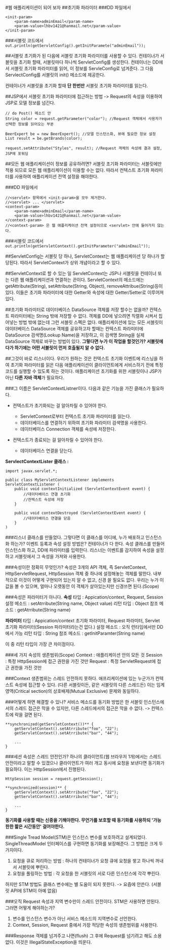 #웹 애플리케이션이 되어 보자
##초기화 파라미터
###DD 파일에서
```
<init-param>
	<param-name>adminEmail</param-name>
	<param-value>lhbv1421@hanmail.net</param-value>
</init-param>
```

###서블릿 코드에서
`out.println(getServletConfig().getInitParamete("adminEmail"));`

##서블릿 초기화가 된 다음에 서블릿 초기화 파라미터를 사용할 수 있다.
컨테이너가 서블릿을 초기화 할때, 서블릿마다 하나씩 ServletConfig를 생성한다.
컨테이너는 DD에서 서블릿 초기화 파라미터를 읽어, 이 정보를 ServleConfig로 넘겨준다.
그 다음 ServlectConfig를 서블릿의 init() 메소드에 제공한다.

컨테이너가 서블릿을 초기화 할때 **단 한번만** 서블릿 초기화 파라미터를 읽는다.

##JSP에서 서블릿 초기화 파라미터에 접근하는 방법
-> Request의 속성을 이용하여 JSP로 모델 정보를 넘긴다.
```
// do Post() 메소드 안
String color = request.getParameter("color"); //Request 객체에서 사용자가 선택한 정보를 읽어오는 부분

BeerExpert be = new BeerExpert(); //모델 인스턴스화, 뷰에 필요한 정보 설정
List result = be.getBrands(color);

request.setAttribute("Styles", result); //Request 객체의 속성에 결과 설정, JSP에 포워딩
```

##모든 웹 애플리케이션이 정보를 공유하려면?
서블릿 초기화 파라미터는 서블릿에만 적용 되므로 모든 웹 애플리케이션이 이용할 수는 없다.
따라서 컨텍스트 초기화 파라미터를 사용하여 애플리케이션 전역 설정을 해야한다.

###DD 파일에서
```
//<servlet> 항목에서 <init-param>을 모두 제거한다.
//<servlet> ... </servlet>
<context-param> 
	<param-name>adminEmail</param-name>
	<param-value>lhbv1421@hanmail.net</param-value>
</context-param>
//<context-param> 은 웹 애플리케이션 전역 설정이므로 <servlet> 안에 들어가지 않는다.
```

###서블릿 코드에서
`out.println(getServletContext().getInitParameter("adminEmail"));`
 
##ServletConfig는 서블릿 당 하나, ServletContext는 웹 애플리케이션 당 하나가 할당된다.
따라서 ServletContext가 상위 개념이라고 할 수 있다.

##ServletContext로 할 수 있는 일
ServletContext는 JSP나 서블릿을 컨테이너 또는 다른 웹 애플리케이션과 연결하는 끈이다.
ServletContext의 메소드에는 getAttribute(String), setAttribute(String, Object), removeAttribue(String)등이 있다. 이들은 초기화 파라미터에 대한 Getter와 속성에 대한 Getter/Setter로 이루어져 있다.

##초기화 파라미터로 데이터베이스 DataSource 객체를 저장 할수는 없을까?
컨텍스트 파라미터에는 String 밖에 저장할 수 없다. 객체를 DD에 넣으려면 직렬화 시켜서 집어넣는 방법 밖에 없는데 그런 서블릿 스펙은 없다.
애플리케이션에 있는 모든 서블릿이 데이터베이스 DataSource 객체를 공유하고자 할때는 컨텍스트 파라미터에 DataSource 검색명(Lookup Name)을 저장하고, 이 검색명 String을 실제 DataSource 객체로 바꾸는 방법이 있다. 
**그렇다면 누가 이 작업을 할것인가? 서블릿에다가 하기에는 어떤 서블릿이 먼저 호출될지 알 수 없다.**

##그것이 바로 리스너이다.
우리가 원하는 것은 컨텍스트 초기화 이벤트에 리스닝을 하여 초기화 파라미터를 읽은 다음 애플리케이션이 클라이언트에게 서비스하기 전에 특정 코드를 실행할 수 있도록 하는 것이다.
애플리케이션 초기화를 위한 서블릿이나 JSP가 아닌 **다른 자바 객체**가 필요하다.

###그 이름은 ServletContextListner이다.
다음과 같은 기능을 가진 클래스가 필요하다.
* 컨텍스트가 초기화되는 걸 알아차릴 수 있어야 한다.
	* ServletContext로부터 컨텍스트 초기화 파라미터를 읽는다.
	* 데이터베이스를 연결하기 위하여 초기화 파라미터 검색명을 사용한다.
	* 데이터베이스 Connection 객체를 속성에 저장한다.

* 컨텍스트가 종료되는 걸 알아차릴 수 있어야 한다.
	* 데이터베이스 연결을 닫는다.

**ServlectContextLister 클래스 :**
```
import javax.servlet.*;

public class MyServletContextListener implements ServletContextListener (
	public void contextInitialized (ServletContextEvent event) {
		//데이터베이스 연결 초기화
		//컨텍스트 속성에 저장
	}

	public void contextDestroyed (ServletContextEvent event) {
		//데이터베이스 연결을 닫음
	}
)
```

###리스너 클래스를 만들었다. 그렇다면 이 클래스를 어디에, 누가 배포하고 인스턴스화 하는가? 이벤트 등록과 속성 설정 방법은?
컨테이너가 다 한다. 속성 클래스를 만들어 인스턴스화 하고, DD에 파라미터를 입력한다. 리스너는 이벤트를 감지하여 속성을 설정하고 서블릿에서 그 속성을 가져와 사용한다.

###속성이란 정확히 무엇인가?
속성은 3개의 API 객체, 즉 ServletContext, HttpServletRequest, HttpSession 객체 중 하나에 설정해놓는 객체를 말한다.
내부적으로 이것이 어떻게 구현되어 있는지 알 수 없고, 신경 쓸 필요도 없다. 우리는 누가 이 값을 볼 수 있으며, 얼마나 오랫동안 이 객체가 살아있는지만 신경쓰면 된다.(Scope)

###속성은 파라미터가 아니다.
**속성**
타입 : Appication/context, Request, Session
설정 메소드 : setAtrribute(String name, Object value)
리턴 타입 : Object
참조 메소드 : getAtrribute(String name)

**파라미터**
타입 : Appication/context 초기화 파라미터, Request 파라미터, Servlet 초기화 파라미터(Session 파라미터라는건 없다.)
설정 메소드 : 오직 런타임에서만 DD에서 가능
리턴 타입 : String
참조 메소드 : getInitParamter(String name)

이 중 리턴 타입이 가장 큰 차이점이다.

###세 가지 속성의 생존범위(Scope)
Context : 애플리케이션 안의 모든 것
Session : 특정 HttpSession에 접근 권한을 가진 것만
Request : 특정 ServletRequest에 접근 권한을 가진 것만

###Context 생존범위는 스레드 안전하지 못하다.
애프리케이션에 있는 누군가가 컨텍스트 속성에 접근할 수 있다. (다른 서블릿이든, 같은 서블릿의 다른 스레드든)
이는 임계영역(Critical section)의 상호배제(Mutual Exclusive) 문제와 동일하다.

###어떻게 하면 해결할 수 있나?
서비스 메소드를 동기화 방법은 한 서블릿 인스턴스에서의 스레드 접근은 막을 수 있지만, 다른 스레드에서의 접근은 막을 수 없다. -> 컨텍스트에 락을 걸면 된다.
```
**synchronized(getServletContext())** {
	getServletContext().setAtrribute("foo", "22");
	getServletContext().setAtrribute("bar", "44");

	...
}
```

###세션 속성은 스레드 안전인가?
하나의 클라이언트(웹 브라우저 1개)에서는 스레드 안전이라고 말할 수 있겠으나 클라이언트가 여러 개고 동시에 요청을 보낸다면 동기화가 필요하다. 이는 HttpSession에서 진행된다.
```
HttpSession session = request.getSession();

**synchronized(session)** {
	getServletContext().setAtrribute("foo", "22");
	getServletContext().setAtrribute("bar", "44");

	...
}
```

**동기화를 사용할 때는 신중을 기해야한다. 무언가를 보호할 때 동기화를 사용하되 '가능한한 짧은 시간동안' 걸어야한다.**

###Single Tread Model(STM)은 인스턴스 변수를 보호하려고 설계되었다.
SingleThreadModel 인터페이스를 구현하면 동기화를 보장해준다. 그 방법은 크게 두가지이다.
1. 요청을 큐로 처리하는 방법 : 하나의 컨테이너가 요청 큐에 요청을 쌓고 하나씩 꺼내서 서블릿에 뿌린다.
2. 요청을 풀링하는 방법 : 각 요청을 한 서블릿의 서로 다른 인스턴스에 각각 뿌린다.

하지만 STM 방법도 클래스 변수에는 별 도움이 되지 못한다. -> 요즘에 안쓴다. (서블릿 API에 STM이 아예 없음)

###오직 Request 속성과 지역 변수만이 스레드 안전이다.
STM은 사용하면 안된다. 그러면 어떻게 해야하는가?
1. 변수를 인스턴스 변수가 아닌 서비스 메소드의 지역변수로 선언한다.
2. Context, Session, Request 중에서 가장 적당한 속성의 생존범위를 사용한다.

###Response 객체를 넘겨주고 나면(flush) 그 후에 Request를 넘기려고 해도 소용없다. 이것은 IllegalStateException을 띄운다.
